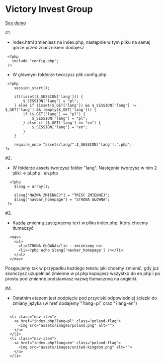 # Victory Invest Group

<a href="https://sonfinity-poland.github.io/Victory-invest-group/">See demo</a>

#1.

- Index.html zmieniasz na index.php, następnie w tym pliku na samej górze przed znacznikiem <html> dodajesz
 ```
  <?php
    include "config.php";
  ?>
```
- W głównym folderze tworzysz plik config.php
``` 
 <?php
    session_start();

    if(!isset($_SESSION['lang'])) {
        $_SESSION['lang'] = "pl";
    } else if (isset($_GET['lang']) && $_SESSION['lang'] != $_GET['lang'] && !empty($_GET['lang'])) {
        if ($_GET['lang'] == "pl") {
            $_SESSION['lang'] = "pl";
        } else if ($_GET['lang'] == "en") {
            $_SESSION['lang'] = "en"; 
        }
    }

    require_once "assets/lang/".$_SESSION['lang'].".php";
?>
```

#2.

- W folderze assets tworzysz folder "lang". Następnie tworzysz w nim 2 pliki -> pl.php i en.php

```
  <?php
    $lang = array();
    
    $lang["NAZWA_ZMIENNEJ"] = "TREŚC ZMIENNEJ";
    $lang["navbar_homepage"] = "STRONA GŁÓWNA";
 ?>
```

#3.

- Każdą zmienną zastępujemy text w pliku index.php, który chcemy tłumaczyć

```
  <nav>
    <ul>
      <li>STRONA GŁÓWNA</li> - zmieniamy na:
      <li><?php echo $lang['navbar_homepage'] ?></li>
    </ul>
  </nav>
```
Posępujemy tak w przypadku każdego tekstu jaki chcemy zmienić, gdy juz skończysz uzupełniać zmienne w pl.php kopiujesz wszystko do en.php i po prostu pod zmienne podstawiasz nazwę tłumaczoną na angielki.

#4.

- Ostatnim etapem jest podpięcie pod przyciski odpowiedniej ścieżki do zmiany języka (w href dodajemy "?lang=pl" oraz "?lang-en")

```

  <li class="nav-item">
    <a href="index.php?lang=pl" class="poland-flag">
      <img src="assets/images/poland.png" alt="">
    </a>
  </li>
  <li class="nav-item">
    <a href="index.php?lang=en" class="poland-flag">
      <img src="assets/images/united-kingdom.png" alt="">
    </a>
  </li>
  
```
